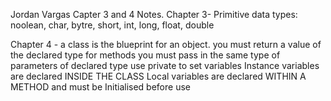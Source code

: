 Jordan Vargas
Capter 3 and 4 Notes.
Chapter 3- 
Primitive data types: noolean, char, bytre, short, int, long, float, double

Chapter 4 - 
a class is the blueprint for an object.
you must return a value of the declared type for methods
you must pass in the same type of parameters of declared type
use private to set variables
Instance variables are declared INSIDE THE CLASS
Local variables are declared WITHIN A METHOD and must be Initialised before use
